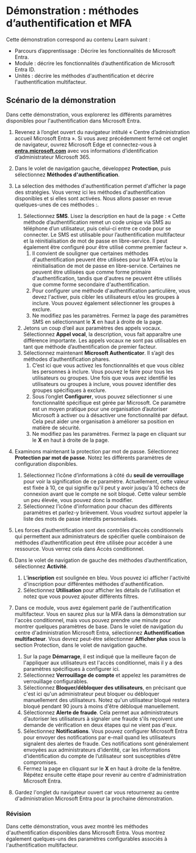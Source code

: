 <!---
---
Démonstration : Titre : « Explorer les paramètres des utilisateurs Microsoft Entra ID » Parcours d’apprentissage/Module/Unité : « Parcours d’apprentissage : Décrire les fonctionnalités de Microsoft Entra ; Module 2 : Décrire les capacités d’authentification de Microsoft Entra ID ; Unité 3 : Décrire les méthode d'authentification et Unité 4 : Décrire l’authentification multifacteur »
---
--->

# Démonstration : méthodes d’authentification et MFA

Cette démonstration correspond au contenu Learn suivant :

- Parcours d’apprentissage : Décrire les fonctionnalités de Microsoft Entra.
- Module : décrire les fonctionnalités d’authentification de Microsoft Entra ID.
- Unités : décrire les méthodes d'authentification et décrire l'authentification multifacteur.

## Scénario de la démonstration

Dans cette démonstration, vous explorerez les différents paramètres disponibles pour l'authentification dans Microsoft Entra.

1. Revenez à l’onglet ouvert du navigateur intitulé « Centre d’administration accueil Microsoft Entra ».  Si vous avez précédemment fermé cet onglet de navigateur, ouvrez Microsoft Edge et connectez-vous à **[entra.microsoft.com](https://entra.microsoft.com)** avec vos informations d’identification d’administrateur Microsoft 365.

1. Dans le volet de navigation gauche, développez **Protection**, puis sélectionnez **Méthodes d'authentification**.

1. La sélection des méthodes d'authentification permet d'afficher la page des stratégies.  Vous verrez ici les méthodes d'authentification disponibles et si elles sont activées.  Nous allons passer en revue quelques-unes de ces méthodes :.  
    1. Sélectionnez **SMS**.  Lisez la description en haut de la page : « Cette méthode d’authentification remet un code unique via SMS au téléphone d’un utilisateur, puis celui-ci entre ce code pour se connecter. Le SMS est utilisable pour l’authentification multifacteur et la réinitialisation de mot de passe en libre-service. Il peut également être configuré pour être utilisé comme premier facteur ».
        1. Il convient de souligner que certaines méthodes d'authentification peuvent être utilisées pour la MFA et/ou la réinitialisation de mot de passe en libre-service.  Certaines ne peuvent être utilisées que comme forme primaire d'authentification, tandis que d'autres ne peuvent être utilisés que comme forme secondaire d'authentification.
        1. Pour configurer une méthode d'authentification particulière, vous devez l'activer, puis cibler les utilisateurs et/ou les groupes à inclure.  Vous pouvez également sélectionner les groupes à exclure.
        1. Ne modifiez pas les paramètres.  Fermez la page des paramètres SMS en sélectionnant le **X** en haut à droite de la page.  
    1. Jetons un coup d’œil aux paramètres des appels vocaux.  Sélectionnez **Appel vocal**, la description, vous fait apparaître une différence importante.  Les appels vocaux ne sont pas utilisables en tant que méthode d’authentification de premier facteur.
    1. Sélectionnez maintenant **Microsoft Authenticator**.  Il s’agit des méthodes d’authentification phares.  
        1. C’est ici que vous activez les fonctionnalités et que vous ciblez les personnes à inclure.  Vous pouvez le faire pour tous les utilisateurs ou groupes. Une fois que vous avez identifié les utilisateurs ou groupes à inclure, vous pouvez identifier des groupes spécifiques à exclure.  
        1. Sous l’onglet **Configurer**, vous pouvez sélectionner si une fonctionnalité spécifique est gérée par Microsoft. Ce paramètre est un moyen pratique pour une organisation d’autoriser Microsoft à activer ou à désactiver une fonctionnalité par défaut. Cela peut aider une organisation à améliorer sa position en matière de sécurité.
        1. Ne modifiez pas les paramètres. Fermez la page en cliquant sur le **X** en haut à droite de la page.
 
1. Examinons maintenant la protection par mot de passe. Sélectionnez **Protection par mot de passe**.  Notez les différents paramètres de configuration disponibles.  
    1. Sélectionnez l’icône d’informations à côté du **seuil de verrouillage** pour voir la signification de ce paramètre.  Actuellement, cette valeur est fixée à 10, ce qui signifie qu'il peut y avoir jusqu'à 10 échecs de connexion avant que le compte ne soit bloqué. Cette valeur semble un peu élevée, vous pouvez donc la modifier.
    1. Sélectionnez l'icône d'information pour chacun des différents paramètres et parlez-y brièvement.  Vous voudrez surtout appeler la liste des mots de passe interdits personnalisés.

1. Les forces d’authentification sont des contrôles d’accès conditionnels qui permettent aux administrateurs de spécifier quelle combinaison de méthodes d’authentification peut être utilisée pour accéder à une ressource. Vous verrez cela dans Accès conditionnel.

1. Dans le volet de navigation de gauche des méthodes d’authentification, sélectionnez **Activité**.
    1. L’**inscription** est soulignée en bleu.  Vous pouvez ici afficher l'activité d'inscription pour différentes méthodes d'authentification.
    1. Sélectionnez **Utilisation** pour afficher les détails de l’utilisation et notez que vous pouvez ajouter différents filtres.

1. Dans ce module, vous avez également parlé de l'authentification multifacteur. Vous en saurez plus sur la MFA dans la démonstration sur l'accès conditionnel, mais vous pouvez prendre une minute pour montrer quelques paramètres de base.  Dans le volet de navigation du centre d'administration Microsoft Entra, sélectionnez **Authentification multifacteur**.  Vous devrez peut-être sélectionner **Afficher plus** sous la section Protection, dans le volet de navigation gauche.
    1. Sur la page **Démarrage**, il est indiqué que la meilleure façon de l'appliquer aux utilisateurs est l'accès conditionnel, mais il y a des paramètres spécifiques à configurer ici.
    1. Sélectionnez **Verrouillage de compte** et appelez les paramètres de verrouillage configurables.
    1. Sélectionnez **Bloquer/débloquer des utilisateurs**, en précisant que c'est ici qu'un administrateur peut bloquer ou débloquer manuellement des utilisateurs.  Notez qu'un utilisateur bloqué restera bloqué pendant 90 jours à moins d'être débloqué manuellement.
    1. Sélectionnez **Alerte de fraude**.  Cela permet aux administrateurs d’autoriser les utilisateurs à signaler une fraude s'ils reçoivent une demande de vérification en deux étapes qui ne vient pas d'eux.
    1. Sélectionnez **Notifications**.  Vous pouvez configurer Microsoft Entra pour envoyer des notifications par e-mail quand les utilisateurs signalent des alertes de fraude. Ces notifications sont généralement envoyées aux administrateurs d’identité, car les informations d’identification du compte de l’utilisateur sont susceptibles d’être compromises.
    1. Fermez la page en cliquant sur le **X** en haut à droite de la fenêtre.  Répétez ensuite cette étape pour revenir au centre d'administration Microsoft Entra.

1. Gardez l'onglet du navigateur ouvert car vous retournerez au centre d'administration Microsoft Entra pour la prochaine démonstration.

### Révision

Dans cette démonstration, vous avez montré les méthodes d'authentification disponibles dans Microsoft Entra.  Vous montrez également quelques-uns des paramètres configurables associés à l'authentification multifacteur.
